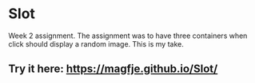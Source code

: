# Slot
Week 2 assignment. The assignment was to have three containers when click should display a random image. This is my take.

## Try it here: https://magfje.github.io/Slot/
